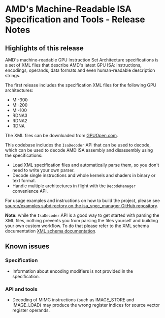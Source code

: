 # AMD's Machine-Readable ISA Specification and Tools - Release Notes #

## Highlights of this release ##

AMD's machine-readable GPU Instruction Set Architecture specifications is a set of XML files that describe AMD's latest GPU ISA: instructions, encodings, operands, data formats and even human-readable description strings. 

The first release includes the specification XML files for the following GPU architectures:
* MI-300
* MI-200
* MI-100
* RDNA3
* RDNA2
* RDNA

The XML files can be downloaded from [GPUOpen.com](https://gpuopen.com/machine-readable-isa/).

This codebase includes the `IsaDecoder` API that can be used to decode, which can be used to decode AMD ISA assembly and disassembly using the specifications:
* Load XML specification files and automatically parse them, so you don't need to write your own parser.
* Decode single instructions and whole kernels and shaders in binary or text format.
* Handle multiple architectures in flight with the `DecodeManager` convenience API.

For usage examples and instructions on how to build the project, please see [source/examples subdirectory on the isa_spec_manager GitHub repository](https://github.com/GPUOpen-Tools/isa_spec_manager).

**Note:** while the `IsaDecoder` API is a good way to get started with parsing the XML files, nothing prevents you from parsing the files yourself and building your own custom workflow. To do that please refer to the XML schema documentation [XML schema documentation](https://github.com/GPUOpen-Tools/isa_spec_manager/main/spec_documentation.md).

## Known issues ##

### Specification ###
* Information about encoding modifiers is not provided in the specification.

### API and tools ###

* Decoding of MIMG instructions (such as IMAGE_STORE and IMAGE_LOAD) may produce the wrong register indices for source vector register operands.

